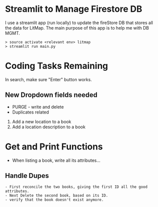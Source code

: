 
# Streamlit to Manage Firestore DB

I use a streamlit app (run locally) to update the fireStore DB that stores all the data for LitMap.
The main purpose of this app is to help me with DB MGMT.
```
> source activate <relevant env> litmap
> streamlit run main.py
```

# Coding Tasks Remaining

In search, make sure "Enter" button works.

## New Dropdown fields needed
- PURGE - write and delete
- Duplicates related


1. Add a new location to a book
2. Add a location description to a book

# Get and Print Functions

- When listing a book, write all its attributes...

## Handle Dupes
    - First reconcile the two books, giving the first ID all the good attributes.
    - Next Delete the second book, based on its ID.
    - verify that the book doesn't exist anymore.




